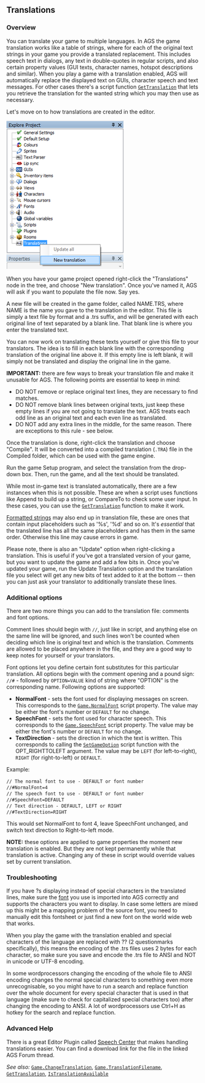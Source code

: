 ## Translations

### Overview

You can translate your game to multiple languages. In AGS the game translation works like a table of strings, where for each of the original text strings in your game you provide a translated replacement.
This includes speech text in dialogs, any text in double-quotes in regular scripts, and also certain property values (GUI texts, character names, hotspot descriptions and similar).
When you play a game with a translation enabled, AGS will automatically replace the displayed text on GUIs, character speech and text messages. For other cases there's a script function [`GetTranslation`](Globalfunctions_General#gettranslation) that lets you retrieve the translation for the wanted string which you may then use as necessary.

Let's move on to how translations are created in the editor.

![Add a translation to your game project](images/EditorTranslations_01.png)

When you have your game project opened right-click the "Translations" node in the tree, and choose "New translation". Once you've named it, AGS will ask if you want to populate the file now. Say yes.

A new file will be created in the game folder, called NAME.TRS, where NAME is the name you gave to the translation in the editor. This file is simply a text file by format and a .trs suffix, and will be generated with each original line of text separated by a blank line. That blank line is where you enter the translated text.

You can now work on translating these texts yourself or give this file to your translators. The idea is to fill in each blank line with the corresponding translation of the original line above it. If this empty line is left blank, it will simply not be translated and display the original line in the game.

**IMPORTANT:** there are few ways to break your translation file and make it unusable for AGS. The following points are essential to keep in mind:
- DO NOT remove or replace original text lines, they are necessary to find matches.
- DO NOT remove blank lines between original texts, just keep these empty lines if you are not going to translate the text. AGS treats each odd line as an original text and each even line as translated.
- DO NOT add any extra lines in the middle, for the same reason. There are exceptions to this rule - see below.

Once the translation is done, right-click the translation and choose
"Compile". It will be converted into a compiled translation (`.TRA`)
file in the Compiled folder, which can be used with the game engine.

Run the game Setup program, and select the translation from the
drop-down box. Then, run the game, and all the text should be
translated.

While most in-game text is translated automatically, there are a few
instances when this is not possible. These are when a script uses
functions like Append to build up a string, or CompareTo to check some
user input. In these cases, you can use the
[`GetTranslation`](Globalfunctions_General#gettranslation) function to make it work.

[Formatted strings](StringFormats) may also end up in translation file, these are ones that contain input placeholders such as '%s', '%d' and so on. It's *essential* that the translated line has all the same placeholders and has them in the same order. Otherwise this line may cause errors in game.

Please note, there is also an "Update" option when right-clicking a
translation. This is useful if you've got a translated version of your
game, but you want to update the game and add a few bits in. Once you've
updated your game, run the Update Translation option and the translation
file you select will get any new bits of text added to it at the bottom
-- then you can just ask your translator to additionally translate these
lines.

### Additional options

There are two more things you can add to the translation file: comments and font options.

Comment lines should begin with `//`, just like in script, and anything else on the same line will be ignored, and such lines won't be counted when deciding which line is original text and which is the translation.
Comments are allowed to be placed anywhere in the file, and they are a good way to keep notes for yourself or your translators.

Font options let you define certain font substitutes for this particular translation. All options begin with the comment opening and a pound sign: `//#` - followed by `OPTION=VALUE` kind of string where "OPTION" is the corresponding name. Following options are supported:
- **NormalFont** - sets the font used for displaying messages on screen. This corresponds to the [`Game.NormalFont`](Game#gamenormalfont) script property. The value may be either the font's number or `DEFAULT` for no change.
- **SpeechFont** - sets the font used for character speech. This corresponds to the [`Game.SpeechFont`](Game#gamespeechfont) script property. The value may be either the font's number or `DEFAULT` for no change.
- **TextDirection** - sets the direction in which the text is written. This corresponds to calling the [`SetGameOption`](Globalfunctions_General#setgameoption) script function with the OPT_RIGHTTOLEFT argument. The value may be `LEFT` (for left-to-right), `RIGHT` (for right-to-left) or `DEFAULT`.

Example:

```
// The normal font to use - DEFAULT or font number
//#NormalFont=4
// The speech font to use - DEFAULT or font number
//#SpeechFont=DEFAULT
// Text direction - DEFAULT, LEFT or RIGHT
//#TextDirection=RIGHT
```

This would set NormalFont to font 4, leave SpeechFont unchanged, and switch text direction to Right-to-left mode.

**NOTE:** these options are applied to game properties the moment new translation is enabled. But they are not kept permanently while that translation is active. Changing any of these in script would override values set by current translation.

### Troubleshooting

If you have ?s displaying instead of special characters in the translated lines, make
sure the [font](Game#gamespeechfont) you use is imported into AGS correctly and supports the
characters you want to display. In case some letters are mixed up this might be a mapping
problem of the source font, you need to manually edit this fontsheet or just find a new font
on the world wide web that works.

When you play the game with the translation enabled and special characters of the
language are replaced with ?? (2 questionmarks specifically), this means the encoding
of the .trs files uses 2 bytes for each character, so make sure you save and encode the
.trs file to ANSI and NOT in unicode or UTF-8 encoding.

In some wordprocessors changing the encoding of the whole file to ANSI encoding changes the normal
special characters to something even more unrecognisable, so you might have to run a
search and replace function over the whole document for every special character that
is used in that language (make sure to check for capitalized special characters too)
after changing the encoding to ANSI. A lot of wordprocessors use Ctrl+H as hotkey for the
search and replace function.

### Advanced Help

There is a great Editor Plugin called [Speech Center](https://www.adventuregamestudio.co.uk/forums/index.php?topic=45622.0) that makes handling translations easier. You can find a download link for the file in the linked AGS Forum thread.



*See also:*
[`Game.ChangeTranslation`](Game#gamechangetranslation),
[`Game.TranslationFilename`](Game#gametranslationfilename),
[`GetTranslation`](Globalfunctions_General#gettranslation), [`IsTranslationAvailable`](Globalfunctions_General#istranslationavailable)
